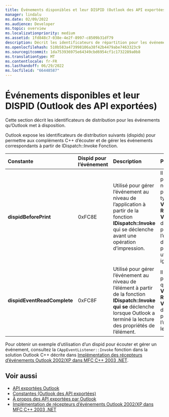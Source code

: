 ```yaml
---
title: Événements disponibles et leur DISPID (Outlook des API exportées)
manager: lindalu
ms.date: 02/09/2022
ms.audience: Developer
ms.topic: overview
ms.localizationpriority: medium
ms.assetid: 1fd848c7-038e-4e2f-8997-c8509b31df79
description: Décrit les identificateurs de répartition pour les événements qu’Outlook met à disposition.
ms.openlocfilehash: 510b583a473998106a38f42b4479abe7463323c9
ms.sourcegitcommit: 1da753936975e64349cbd6954cf1c1732289a0b8
ms.translationtype: MT
ms.contentlocale: fr-FR
ms.lasthandoff: 06/29/2022
ms.locfileid: "66448587"
---
```

# <a name="available-events-and-their-dispids-outlook-exported-apis"></a>Événements disponibles et leur DISPID (Outlook des API exportées)

Cette section décrit les identificateurs de distribution pour les événements qu’Outlook met à disposition.
  
Outlook expose les identificateurs de distribution suivants (dispids) pour permettre aux compléments C++ d’écouter et de gérer les événements correspondants à partir de IDispatch::Invoke <!--(/previous-versions/windows/desktop/api/oaidl/nf-oaidl-idispatch-invoke.md)--> Fonction.
  
|**Constante**|**Dispid pour l’événement**|**Description**|**Paramètres**|**Remarques**|
|:-----|:-----|:-----|:-----|:-----|
|**dispidBeforePrint**  |0xFC8E  |Utilisé pour gérer l’événement au niveau de l’application à partir de la fonction **IDispatch::Invoke** qui se déclenche avant une opération d’impression. | Il existe 2 paramètres sans nom : le premier paramètre est du type **VT_BOOL\|VT_BREF**. **Retournez VARIANT_TRUE** dans ce paramètre pour annuler l’événement.  Le deuxième paramètre n’est pas utilisé et doit être ignoré. |Cette erreur est disponible depuis Outlook 2010. |
|**dispidEventReadComplete**  |0xFC8F  |Utilisé pour gérer l’événement au niveau de l’élément à partir de la fonction **IDispatch::Invoke qui se** déclenche lorsque Outlook a terminé la lecture des propriétés de l’élément. |Il n’existe qu’un seul paramètre _Cancel_ , qui est du type **VT_BOOL\|VT_BREF**. **Retournez VARIANT_TRUE** dans ce paramètre pour annuler l’opération de lecture. |Cette erreur est disponible depuis Outlook 2010. Cet événement correspond à l’événement Exchange Client Extensions (ECE) **IExchExtMessageEvents::OnReadComplete**, ainsi qu’à l’événement **ReadComplete** qui a été ajouté au modèle objet depuis Outlook 2013. |

Pour obtenir un exemple d’utilisation d’un dispid pour écouter et gérer un événement, consultez la `CAppEventListener::Invoke` fonction dans la solution Outlook C++ décrite dans [Implémentation des récepteurs d’événements Outlook 2002/XP dans MFC C++ 2003 .NET](https://www.codeproject.com/Articles/4230/Implementing-Outlook-2002-XP-Event-Sinks-in-MFC-C).
  
## <a name="see-also"></a>Voir aussi

- [API exportées Outlook](outlook-exported-apis.md)
- [Constantes (Outlook des API exportées)](constants-outlook-exported-apis.md)
- [À propos des API exportées par Outlook](about-apis-exported-by-outlook.md)
- [Implémentation de récepteurs d’événements Outlook 2002/XP dans MFC C++ 2003 .NET](https://www.codeproject.com/Articles/4230/Implementing-Outlook-2002-XP-Event-Sinks-in-MFC-C)
